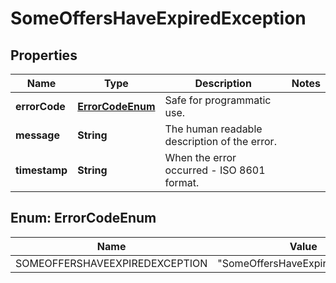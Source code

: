 

# SomeOffersHaveExpiredException


## Properties

| Name | Type | Description | Notes |
|------------ | ------------- | ------------- | -------------|
|**errorCode** | [**ErrorCodeEnum**](#ErrorCodeEnum) | Safe for programmatic use. |  |
|**message** | **String** | The human readable description of the error. |  |
|**timestamp** | **String** | When the error occurred - ISO 8601 format. |  |



## Enum: ErrorCodeEnum

| Name | Value |
|---- | -----|
| SOMEOFFERSHAVEEXPIREDEXCEPTION | &quot;SomeOffersHaveExpiredException&quot; |



